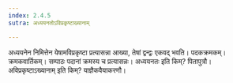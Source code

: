 ```yaml
---
index: 2.4.5
sutra: अध्ययनतोऽविप्रकृष्टाख्यानाम्

---
```

अध्ययनेन निमित्तेन येषामविप्रकृष्टा प्रत्यासन्ना आख्या, तेषां द्वन्द्वः एकवद् भवति। पदकक्रमकम्। क्रमकवार्तिकम्। सम्पाठः पदानां क्रमस्य च प्रत्यासन्नः। अध्ययनतः इति किम्? पितापुत्रौ। अविप्रकृष्टाऽख्यानाम् इति किम्? याज्ञैकवैयाकरणौ।